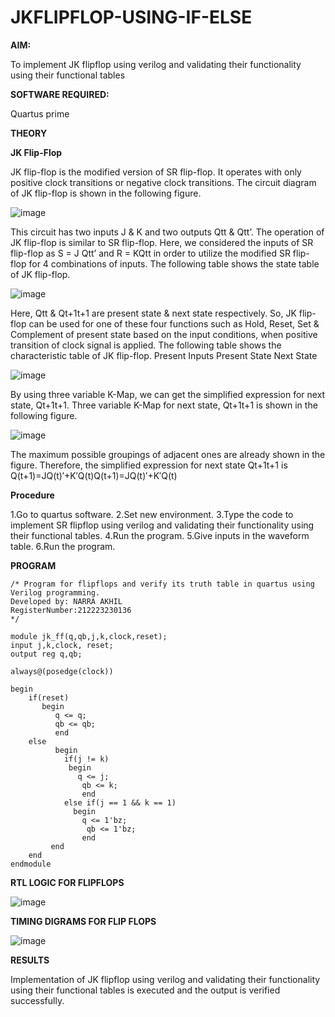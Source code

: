 # JKFLIPFLOP-USING-IF-ELSE

**AIM:** 

To implement  JK flipflop using verilog and validating their functionality using their functional tables

**SOFTWARE REQUIRED:**

Quartus prime

**THEORY**

**JK Flip-Flop**

JK flip-flop is the modified version of SR flip-flop. It operates with only positive clock transitions or negative clock transitions. The circuit diagram of JK flip-flop is shown in the following figure.

![image](https://github.com/naavaneetha/JKFLIPFLOP-USING-IF-ELSE/assets/154305477/a649c30b-232b-4558-b188-fd6c09845180)


This circuit has two inputs J & K and two outputs Qtt & Qtt’. The operation of JK flip-flop is similar to SR flip-flop. Here, we considered the inputs of SR flip-flop as S = J Qtt’ and R = KQtt in order to utilize the modified SR flip-flop for 4 combinations of inputs. The following table shows the state table of JK flip-flop.

![image](https://github.com/naavaneetha/JKFLIPFLOP-USING-IF-ELSE/assets/154305477/c4360742-e8a8-4937-b089-c46c0433f9a3)

 
Here, Qtt & Qt+1t+1 are present state & next state respectively. So, JK flip-flop can be used for one of these four functions such as Hold, Reset, Set & Complement of present state based on the input conditions, when positive transition of clock signal is applied. The following table shows the characteristic table of JK flip-flop. Present Inputs Present State Next State
 
![image](https://github.com/naavaneetha/JKFLIPFLOP-USING-IF-ELSE/assets/154305477/6c275261-a6d5-4c37-a3a7-1e88ca11c4cd)

By using three variable K-Map, we can get the simplified expression for next state, Qt+1t+1. Three variable K-Map for next state, Qt+1t+1 is shown in the following figure.
 
![image](https://github.com/naavaneetha/JKFLIPFLOP-USING-IF-ELSE/assets/154305477/5174f41b-0ce0-4329-a372-6d1943ea6673)

The maximum possible groupings of adjacent ones are already shown in the figure. Therefore, the simplified expression for next state Qt+1t+1 is Q(t+1)=JQ(t)′+K′Q(t)Q(t+1)=JQ(t)′+K′Q(t)

**Procedure**

1.Go to quartus software.
2.Set new environment.
3.Type the code to implement SR flipflop using verilog and validating their functionality using their functional tables.
4.Run the program.
5.Give inputs in the waveform table.
6.Run the program.

**PROGRAM**
```
/* Program for flipflops and verify its truth table in quartus using Verilog programming. 
Developed by: NARRA AKHIL
RegisterNumber:212223230136
*/

module jk_ff(q,qb,j,k,clock,reset);
input j,k,clock, reset;
output reg q,qb;

always@(posedge(clock))

begin
    if(reset)
	   begin 
		  q <= q;
		  qb <= qb;
		  end
	else
		  begin
		    if(j != k)
			 begin 
			   q <= j;
				qb <= k;
				end
			else if(j == 1 && k == 1)	
			  begin
			    q <= 1'bz;
				 qb <= 1'bz;
				end
		 end
	end
endmodule
```
**RTL LOGIC FOR FLIPFLOPS**

![image](https://github.com/user-attachments/assets/63f23e76-3d05-4ba6-8f05-1a69178aebae)

**TIMING DIGRAMS FOR FLIP FLOPS**

![image](https://github.com/user-attachments/assets/bbc4ed92-7a82-4a59-988e-23e29ad9e9a2)

**RESULTS**

Implementation of JK flipflop using verilog and validating their functionality using their functional tables is executed and the output is verified successfully.
